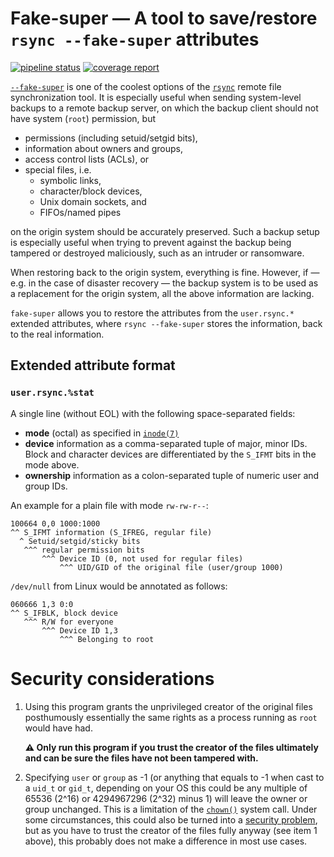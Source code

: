 # Fake-super — A tool to save/restore `rsync --fake-super` attributes

[![pipeline status](https://gitlab.com/MarcelWaldvogel/fake-super/badges/main/pipeline.svg)](https://gitlab.com/MarcelWaldvogel/fake-super/-/commits/master)
[![coverage report](https://gitlab.com/MarcelWaldvogel/fake-super/badges/main/coverage.svg)](https://gitlab.com/MarcelWaldvogel/fake-super/-/commits/master)

[`--fake-super`](https://download.samba.org/pub/rsync/rsync.html) is one of the
coolest options of the [`rsync`](https://rsync.samba.org/) remote file
synchronization tool. It is especially useful when sending system-level backups
to a remote backup server, on which the backup client should not have system
(`root`) permission, but

* permissions (including setuid/setgid bits),
* information about owners and groups,
* access control lists (ACLs), or
* special files, i.e.
  - symbolic links,
  - character/block devices,
  - Unix domain sockets, and
  - FIFOs/named pipes

on the origin system should be accurately preserved. Such a backup setup is
especially useful when trying to prevent against the backup being tampered or
destroyed maliciously, such as an intruder or ransomware.

When restoring back to the origin system, everything is fine. However, if —
e.g. in the case of disaster recovery — the backup system is to be used as a
replacement for the origin system, all the above information are lacking.

`fake-super` allows you to restore the attributes from the `user.rsync.*`
extended attributes, where `rsync --fake-super` stores the information, back to
the real information.

## Extended attribute format

### `user.rsync.%stat`

A single line (without EOL) with the following space-separated fields:

* **mode** (octal) as specified in
  [`inode(7)`](http://manpages.ubuntu.com/manpages/focal/man7/inode.7.html)
* **device** information as a comma-separated tuple of major, minor IDs. Block
  and character devices are differentiated by the `S_IFMT` bits in the mode
  above.
* **ownership** information as a colon-separated tuple of numeric user and
  group IDs.

An example for a plain file with mode `rw-rw-r--`:
```
100664 0,0 1000:1000
^^ S_IFMT information (S_IFREG, regular file)
  ^ Setuid/setgid/sticky bits
   ^^^ regular permission bits
       ^^^ Device ID (0, not used for regular files)
           ^^^ UID/GID of the original file (user/group 1000)
```

`/dev/null` from Linux would be annotated as follows:
```
060666 1,3 0:0
^^ S_IFBLK, block device
   ^^^ R/W for everyone
       ^^^ Device ID 1,3
           ^^^ Belonging to root
```

# Security considerations

1. Using this program grants the unprivileged creator of the original files
   posthumously essentially the same rights as a process running as `root`
   would have had.  

   **:warning: Only run this program if you trust the creator of the files
   ultimately and can be sure the files have not been tampered with.**

2. Specifying `user` or `group` as -1 (or anything that equals to -1 when cast
   to a `uid_t` or `gid_t`, depending on your OS this could be any multiple of
   65536 (2^16) or 4294967296 (2^32) minus 1) will leave the owner or group
   unchanged. This is a limitation of the
   [`chown()`](http://manpages.ubuntu.com/manpages/bionic/man2/chown.2.html)
   system call. Under some circumstances, this could also be turned into a
   [security problem](https://www.sudo.ws/alerts/minus_1_uid.html), but as you
   have to trust the creator of the files fully anyway (see item 1 above), this
   probably does not make a difference in most use cases.
